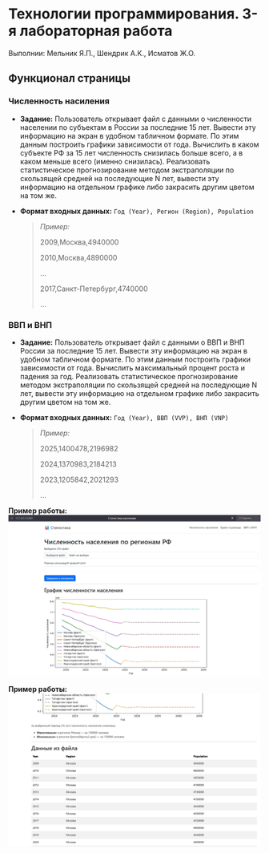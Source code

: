 # Технологии программирования. **3-я лабораторная работа**

Выполнии: Мельник Я.П., Шендрик А.К., Исматов Ж.О.

## Функционал страницы

###  Численность насиления

- **Задание:** Пользователь открывает файл с данными о численности населении по субъектам в России за последние 15 лет. Вывести эту информацию на экран в удобном табличном формате. По этим данным построить графики зависимости от года. Вычислить в каком субъекте РФ за 15 лет численность снизилась больше всего, а в каком меньше всего (именно снизилась). Реализовать статистическое прогнозирование методом экстраполяции по скользящей средней на последующие N лет, вывести эту информацию на отдельном графике либо закрасить другим цветом на том же.

- **Формат входных данных:** ```Год (Year), Регион (Region), Population```
    
  	> *Пример:*
	>
  	> 2009,Москва,4940000
	>
	> 2010,Москва,4890000
	>
  > ...
   > 
   > 2017,Санкт-Петербург,4740000
   > 
	> ...

### ВВП и ВНП

- **Задание:** Пользователь открывает файл с данными о ВВП и ВНП России за последние 15 лет. Вывести эту информацию на экран в удобном табличном формате. По этим данным построить графики зависимости от года. Вычислить максимальный процент роста и падения за год. Реализовать статистическое прогнозирование методом экстраполяции по скользящей средней на последующие N лет, вывести эту информацию на отдельном графике либо закрасить другим цветом на том же.

- **Формат входных данных:** ```Год (Year), ВВП (VVP), ВНП (VNP)```
    
  	> *Пример:*
	>
  	> 2025,1400478,2196982
	>
	> 2024,1370983,2184213
	> 
  > 2023,1205842,2021293
  >
	> ...

**Пример работы:**
	![пример](readme_static/primer1.jpg)

 **Пример работы:**
	![пример](readme_static/primer2.jpg)
  
